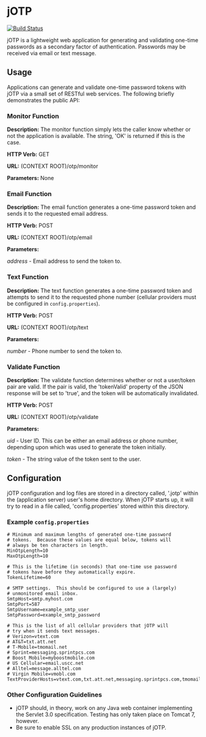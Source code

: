 # jOTP

[![Build Status](https://travis-ci.org/[upcrob]/[jOTP].png)](https://travis-ci.org/[upcrob]/[jOTP])

jOTP is a lightweight web application for generating and validating one-time passwords as a secondary factor of authentication.
Passwords may be received via email or text message.

## Usage

Applications can generate and validate one-time password tokens with jOTP via a small set of RESTful web services.  The following
briefly demonstrates the public API:

### Monitor Function

**Description:** The monitor function simply lets the caller know whether or not the application is available.  The string, 'OK'
is returned if this is the case.

**HTTP Verb:** GET

**URL:** (CONTEXT ROOT)/otp/monitor

**Parameters:** None

### Email Function

**Description:** The email function generates a one-time password token and sends it to the requested email address.

**HTTP Verb:** POST

**URL:** (CONTEXT ROOT)/otp/email

**Parameters:**

*address* - Email address to send the token to.

### Text Function

**Description:** The text function generates a one-time password token and attempts to send it to the requested phone
number (cellular providers must be configured in `config.properties`).

**HTTP Verb:** POST

**URL:** (CONTEXT ROOT)/otp/text

**Parameters:**

*number* - Phone number to send the token to.

### Validate Function

**Description:** The validate function determines whether or not a user/token pair are valid.  If the pair is valid,
the 'tokenValid' property of the JSON response will be set to 'true', and the token will be automatically invalidated.

**HTTP Verb:** POST

**URL:** (CONTEXT ROOT)/otp/validate

**Parameters:**

*uid* - User ID.  This can be either an email address or phone number, depending upon which was used to generate the
token initially.

*token* - The string value of the token sent to the user.

## Configuration

jOTP configuration and log files are stored in a directory called, '.jotp' within the (application server) user's
home directory.  When jOTP starts up, it will try to read in a file called, 'config.properties' stored within
this directory.

### Example `config.properties`

	# Minimum and maximum lengths of generated one-time password
	# tokens.  Because these values are equal below, tokens will
	# always be ten characters in length.
	MinOtpLength=10
	MaxOtpLength=10

	# This is the lifetime (in seconds) that one-time use password
	# tokens have before they automatically expire.
	TokenLifetime=60

	# SMTP settings.  This should be configured to use a (largely)
	# unmonitored email inbox.
	SmtpHost=smtp.myhost.com
	SmtpPort=587
	SmtpUsername=example_smtp_user
	SmtpPassword=example_smtp_password

	# This is the list of all cellular providers that jOTP will
	# try when it sends text messages.
	# Verizon=vtext.com
	# AT&T=txt.att.net
	# T-Mobile=tmomail.net
	# Sprint=messaging.sprintpcs.com
	# Boost Mobile=myboostmobile.com
	# US Cellular=email.uscc.net
	# Alltel=message.alltel.com
	# Virgin Mobile=vmobl.com
	TextProviderHosts=vtext.com,txt.att.net,messaging.sprintpcs.com,tmomail.net

### Other Configuration Guidelines

* jOTP should, in theory, work on any Java web container implementing the Servlet 3.0
	specification.  Testing has only taken place on Tomcat 7, however.
* Be sure to enable SSL on any production instances of jOTP.
